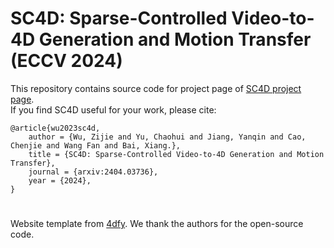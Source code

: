 # SC4D: Sparse-Controlled Video-to-4D Generation and Motion Transfer (ECCV 2024)
This repository contains source code for project page of [SC4D project page](https://sc4d.github.io/). <br>
If you find SC4D useful for your work, please cite:
```
@article{wu2023sc4d,
    author = {Wu, Zijie and Yu, Chaohui and Jiang, Yanqin and Cao, Chenjie and Wang Fan and Bai, Xiang.},
    title = {SC4D: Sparse-Controlled Video-to-4D Generation and Motion Transfer},
    journal = {arxiv:2404.03736},
    year = {2024},
}
```

# 
Website template from [4dfy](https://sherwinbahmani.github.io/4dfy/). We thank the authors for the open-source code.</p>
